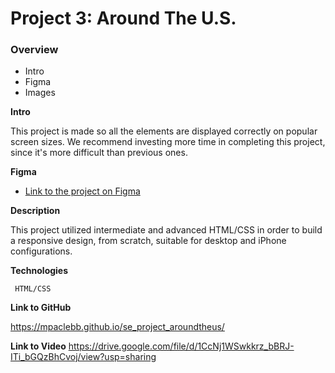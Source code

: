 # Project 3: Around The U.S.

### Overview

- Intro
- Figma
- Images

**Intro**

This project is made so all the elements are displayed correctly on popular screen sizes. We recommend investing more time in completing this project, since it's more difficult than previous ones.

**Figma**

- [Link to the project on Figma](https://www.figma.com/file/ii4xxsJ0ghevUOcssTlHZv/Sprint-3%3A-Around-the-US?node-id=0%3A1)

**Description**

This project utilized intermediate and advanced HTML/CSS in order to build a responsive design, from scratch, suitable for desktop and iPhone configurations.

**Technologies**

     HTML/CSS

**Link to GitHub**

https://mpaclebb.github.io/se_project_aroundtheus/

**Link to Video**
https://drive.google.com/file/d/1CcNj1WSwkkrz_bBRJ-ITi_bGQzBhCvoj/view?usp=sharing

